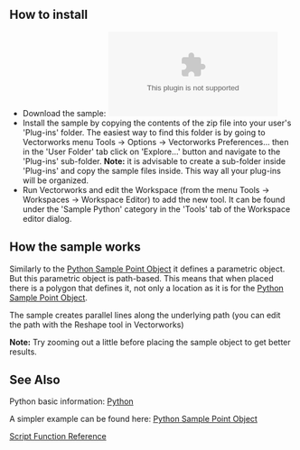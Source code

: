 ## How to install

* Download the sample: ![PythonSample_Object2DPath.zip](files/PythonSample_Object2DPath.zip)
* Install the sample by copying the contents of the zip file into your user's 'Plug-ins' folder. The easiest way to find this folder is by going to Vectorworks menu Tools -> Options -> Vectorworks Preferences... then in the 'User Folder' tab click on 'Explore...' button and navigate to the 'Plug-ins' sub-folder.
**Note:** it is advisable to create a sub-folder inside 'Plug-ins' and copy the sample files inside. This way all your plug-ins will be organized.
* Run Vectorworks and edit the Workspace (from the menu Tools -> Workspaces -> Workspace Editor) to add the new tool. It can be found under the 'Sample Python' category in the 'Tools' tab of the Workspace editor dialog.

## How the sample works

Similarly to the [Python Sample Point Object](Python%20Sample%20Point%20Object.md) it defines a parametric object. But this parametric object is path-based. This means that when placed there is a polygon that defines it, not only a location as it is for the [Python Sample Point Object](Python%20Sample%20Point%20Object.md).

The sample creates parallel lines along the underlying path (you can edit the path with the Reshape tool in Vectorworks)

**Note:** Try zooming out a little before placing the sample object to get better results.

## See Also

Python basic information: [Python](../README.md)

A simpler example can be found here: [Python Sample Point Object](Python%20Sample%20Point%20Object.md)

[Script Function Reference](../../Function%20Reference/README.md)
